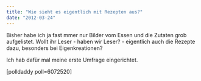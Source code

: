 ```yaml
---
title: "Wie sieht es eigentlich mit Rezepten aus?"
date: "2012-03-24"
---
```


Bisher habe ich ja fast mmer nur Bilder vom Essen und die Zutaten grob aufgelistet. Wollt ihr Leser - haben wir Leser? - eigentlich auch die Rezepte dazu, besonders bei Eigenkreationen?

Ich hab dafür mal meine erste Umfrage eingerichtet.

\[polldaddy poll=6072520\]
